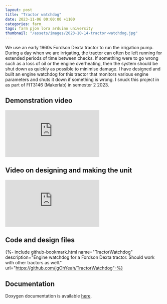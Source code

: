 ```yaml
---
layout: post
title: "Tractor watchdog"
date: 2023-11-06 00:00:00 +1100
categories: farm
tags: farm pjon lora arduino university
thumbnail: "/assets/images/2023-10-14-tractor-watchdog.jpg"
---
```


We use an early 1960s Fordson Dexta tractor to run the irrigation pump. During a day when we are irrigating, the tractor can often be left running for extended periods of time between checks. If something were to go wrong such as a loss of oil or the engine overheating, then the system should be shut down as quickly as possible to minimise damage. I have designed and built an engine watchdog for this tractor that monitors various engine parameters and shuts it down if something is wrong. I snuck this project in as part of FIT3146 (Makerlab) in semester 2 2023.

## Demonstration video
<iframe class="embedded-16by9" src="https://www.youtube-nocookie.com/embed/NTL6U3gAmHQ?si=nD8ARRDJ-Tivxx8_" title="YouTube video player" frameborder="0" allow="accelerometer; autoplay; clipboard-write; encrypted-media; gyroscope; picture-in-picture; web-share" allowfullscreen></iframe>


## Video on designing and making the unit
<iframe class="embedded-16by9" src="https://www.youtube-nocookie.com/embed/SbZSf4CfQ8M?si=eo8Zgq8k14I8ks1J" title="YouTube video player" frameborder="0" allow="accelerometer; autoplay; clipboard-write; encrypted-media; gyroscope; picture-in-picture; web-share" allowfullscreen></iframe>

## Code and design files
{%- include github-bookmark.html name="TractorWatchdog" description="Engine watchdog for a Fordson Dexta tractor. Should work with other tractors as well." url="https://github.com/jgOhYeah/TractorWatchdog"-%}

## Documentation
Doxygen documentation is available [here](https://jgohyeah.github.io/TractorWatchdog/).

<!-- ## Demonstration

## Video explaining how I built this -->